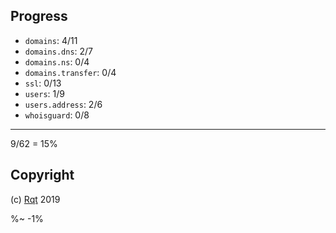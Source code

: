 ## Progress

* `domains`: 4/11
* `domains.dns`: 2/7
* `domains.ns`: 0/4
* `domains.transfer`: 0/4
* `ssl`: 0/13
* `users`: 1/9
* `users.address`: 2/6
* `whoisguard`: 0/8

---

9/62 = 15%

## Copyright

(c) [Rqt][1] 2019

[1]: https://rqt.biz

%~ -1%